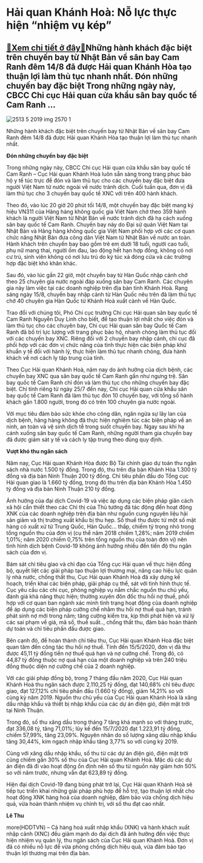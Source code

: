 Hải quan Khánh Hoà: Nỗ lực thực hiện “nhiệm vụ kép”
===================================================

[:gift:Xem chi tiết ở đây:gift:](https://hddtvn.com/hai-quan-khanh-hoa-no-luc-thuc-hien-nhiem-vu-kep/)Những hành khách đặc biệt trên chuyến bay từ Nhật Bản về sân bay Cam Ranh đêm 14/8 đã được Hải quan Khánh Hòa tạo thuận lợi làm thủ tục nhanh nhất. Đón những chuyến bay đặc biệt Trong những ngày này, CBCC Chi cục Hải quan cửa khẩu sân bay quốc tế Cam Ranh …
-----------------------------------------------------------------------------------------------------------------------------------------------------------------------------------------------------------------------------------------------------------------





![2513 5 2019 img 2570 1](https://haiquanonline.com.vn/stores/news_dataimages/anhnd/082020/17/18/in_article/2513_5-2019_IMG-2570_1.jpg?rt=20200818083707 "Những hành khách đặc biệt trên chuyến bay từ Nhật Bản về sân bay Cam Ranh đêm 14/8 đã được Hải quan Khánh Hòa tạo thuận lợi làm thủ tục nhanh nhất.")


Những hành khách đặc biệt trên chuyến bay từ Nhật Bản về sân bay Cam Ranh đêm 14/8 đã được Hải quan Khánh Hòa tạo thuận lợi làm thủ tục nhanh nhất.



**Đón những chuyến bay đặc biệt**


Trong những ngày này, CBCC Chi cục Hải quan cửa khẩu sân bay quốc tế Cam Ranh – Cục Hải quan Khánh Hoà luôn sẵn sàng trong trang phục bảo hộ y tế túc trực để đón và làm thủ tục cho các chuyến bay đặc biệt đưa người Việt Nam từ nước ngoài về nước tránh dịch. Cuối tuần qua, đơn vị đã làm thủ tục cho 3 chuyến bay quốc tế XNC với trên 400 hành khách.


Theo đó, vào lúc 20 giờ 20 phút tối 14/8, một chuyến bay đặc biệt mang ký hiệu VN311 của Hãng hàng không quốc gia Việt Nam chở theo 359 hành khách là người Việt Nam từ Nhật Bản về nước tránh dịch đã hạ cách xuống sân bay quốc tế Cam Ranh. Chuyến bay này do Đại sứ quán Việt Nam tại Nhật Bản và Hãng hàng không quốc gia Việt Nam phối hợp với các cơ quan chức năng Nhật Bản đưa công dân Việt Nam từ Nhật Bản về nước an toàn. Hành khách trên chuyến bay bao gồm trẻ em dưới 18 tuổi, người cao tuổi, phụ nữ mang thai, người ốm đau, lao động hết hạn hợp đồng, không có nơi cư trú, sinh viên không có nơi lưu trú do ký túc xá đóng cửa và các trường hợp đặc biệt khó khăn khác.


Sau đó, vào lúc gần 22 giờ, một chuyến bay từ Hàn Quốc nhập cảnh chở theo 25 chuyên gia nước ngoài đáp xuống sân bay Cam Ranh. Các chuyên gia này làm việc tại các doanh nghiệp trên địa bàn tỉnh Khánh Hoà. Rạng sáng ngày 15/8, chuyến bay nhập cảnh từ Hàn Quốc nêu trên đã làm thủ tục chở 40 chuyên gia Hàn Quốc từ Khánh Hoà xuất cảnh về Hàn Quốc.


Trao đổi với chúng tôi, Phó Chi cục trưởng Chi cục Hải quan sân bay quốc tế Cam Ranh Nguyễn Duy Linh cho biết, để tạo thuận lợi nhất cho việc đón và làm thủ tục cho các chuyên bay, Chi cục Hải quan sân bay Quốc tế Cam Ranh đã bố trí lực lượng với trang phục bảo hộ, nhanh chóng làm thủ tục đối với các chuyến bay XNC. Riêng đối với 2 chuyến bay nhập cảnh, chi cục đã phối hợp với các đơn vị chức năng của tỉnh thực hiện các biện pháp khử khuẩn y tế đối với hành lý, thực hiện làm thủ tục nhanh chóng, đưa hành khách về nơi cách ly tâp trung của tỉnh.


Theo Cục Hải quan Khánh Hoà, năm nay do ảnh hưởng của dịch bệnh, các chuyến bay XNC qua sân bay quốc tế Cam Ranh gần như ngưng trệ. Sân bay quốc tế Cam Ranh chỉ đón và làm thủ tục cho những chuyến bay đặc biệt. Chỉ tính riêng từ ngày 25/7 đến nay, Chi cục Hải quan cửa khẩu sân bay quốc tế Cam Ranh đã làm thủ tục đón 10 chuyến bay, với tổng số hành khách gần 1.800 người, trong đó có trên 100 chuyên gia nước ngoài.


Với mục tiêu đảm bảo sức khỏe cho công dân, ngăn ngừa sự lây lan của dịch bệnh, hãng hàng không đã thực hiện nghiêm túc các biện pháp về an ninh, an toàn và vệ sinh dịch tễ trong suốt chuyến bay. Ngay sau khi hạ cánh xuống sân bay quốc tế Cam Ranh, những người tham gia chuyến bay đã được giám sát y tế và cách ly tập trung theo đúng quy định.


**Vượt khó thu ngân sách**


Năm nay, Cục Hải quan Khánh Hòa được Bộ Tài chính giao dự toán thu ngân sách nhà nước 1.500 tỷ đồng. Trong đó, thu trên địa bàn Khánh Hòa 1.300 tỷ đồng và địa bàn Ninh Thuận 200 tỷ đồng. Chỉ tiêu phấn đấu do Tổng cục Hải quan giao là 1.660 tỷ đồng, trong đó thu trên địa bàn Khánh Hòa 1.450 tỷ đồng và địa bàn Ninh Thuận 210 tỷ đồng.


Ảnh hưởng của đại dịch Covid-19 và việc áp dụng các biện pháp giãn cách xã hội cần thiết theo các Chỉ thị của Thủ tướng đã tác động đến hoạt động XNK của các doanh nghiệp trên địa bàn như nguồn cung nguyên liệu hải sản giảm và thị trường xuất khẩu bị thu hẹp. Số thuế thu được từ một số mặt hàng có xuất xứ từ Trung Quốc, Hàn Quốc… thấp, chiếm tỷ trọng nhỏ trong tổng nguồn thu của đơn vị (cụ thể năm 2018 chiếm 1,28%; năm 2019 chiếm 1,01%; năm 2020 chiếm 0,75% trên tổng nguồn thu của toàn đơn vị) nên tình hình dịch bệnh Covid-19 không ảnh hưởng nhiều đến tiến độ thu ngân sách của đơn vị.


Bám sát chỉ tiêu giao và chỉ đạo của Tổng cục Hải quan về thực hiện đồng bộ, quyết liệt các giải pháp tạo thuận lợi thương mại, nâng cao hiệu lực quản lý nhà nước, chống thất thu, Cục Hải quan Khánh Hoà đã xây dựng kế hoạch, triển khai các biện pháp, giải pháp cụ thể, sát với tình hình thực tế. Cục yêu cầu các chi cục, phòng nghiệp vụ nắm chắc nguồn thu chủ yếu, đánh giá khả năng thực hiện; thường xuyên đôn đốc thu hồi nợ thuế, phối hợp với cơ quan ban ngành xác minh tình trạng hoạt động của doanh nghiệp để áp dụng các biện pháp cưỡng chế nhằm thu hồi nợ thuế quá hạn, tránh phát sinh nợ mới trong năm; tăng cường kiểm tra, kịp thời phát hiện và xử lý các sai phạm về giá, mã số, thuế suất.., chống thất thu, đảm bảo hoàn thành dự toán và chỉ tiêu phấn đấu được giao.


Bên cạnh đó, để hoàn thành chỉ tiêu thu, Cục Hải quan Khánh Hoà đặc biệt quan tâm đến công tác thu hồi nợ thuế. Tính đến 15/5/2020, đơn vị đã thu được 45,11 tỷ đồng tiền nợ thuế quá hạn và nợ cưỡng chế. Trong đó, có 44,87 tỷ đồng thuộc nợ quá hạn của một doanh nghiệp và trên 240 triệu đồng thuộc diện nợ cưỡng chế của 2 doanh nghiệp.


Với các giải pháp đồng bộ, trong 7 tháng đầu năm 2020, Cục Hải quan Khánh Hoà thu ngân sách được 2.110,25 tỷ đồng, đạt 140,68% chỉ tiêu được giao, đạt 127,12% chỉ tiêu phấn đấu (1.660 tỷ đồng), giảm 14,21% so với cùng kỳ năm 2019. Nguồn thu chủ yếu của Cục Hải quan Khánh Hoà là xăng dầu nhập khẩu và thiết bị nhập khẩu của các dự án điện gió, điện mặt trời tại Ninh Thuận.


Trong đó, số thu xăng dầu trong tháng 7 tăng khá mạnh so với tháng trước, đạt 336,08 tỷ, tăng 71,01%; lũy kế đến 15/7/2020 đạt 1.223,91 tỷ đồng, chiếm 57,99%, tăng 23,09%. Nguyên nhân do số lượng xăng dầu nhập khẩu tăng 30,44%, kim ngạch nhập khẩu tăng 3,77% so với cùng kỳ 2019.


Cùng với xăng dầu nhập khẩu, số thu từ các dự án điện gió, điện mặt trời cũng chiếm gần 30% số thu của Cục Hải quan Khánh Hoà. Mặc dù các dự án điện đã đi vào hoạt động ổn định nên số thu từ nguồn này giảm hơn 50% so với năm trước, nhưng vẫn đạt 623,89 tỷ đồng.


Hiện đại dịch Covid-19 đang bùng phát trở lại, Cục Hải quan Khánh Hoà sẽ tiếp tục triển khai những giải pháp phù hợp để hỗ trợ, tạo thuận lợi nhất cho hoạt động XNK hàng hoá của doanh nghiệp, đảm bảo vừa chống dịch hiệu quả, vừa hoàn thành nhiệm vụ chính trị, với số thu đạt cao nhất.




**Lê Thu**



more(HDDTVN) – Cả hàng hoá xuất nhập khẩu (XNK) và hành khách xuất nhập cảnh (XNC) đều giảm mạnh do đại dịch đã ảnh hưởng đến việc thực hiện nhiệm vụ quản lý, thu ngân sách của Cục Hải quan Khánh Hoà. Đơn vị đã có nhiều nỗ lực để vừa phòng chống dịch hiệu quả, vừa đảm bảo tạo thuận lợi thương mại trên địa bàn.

